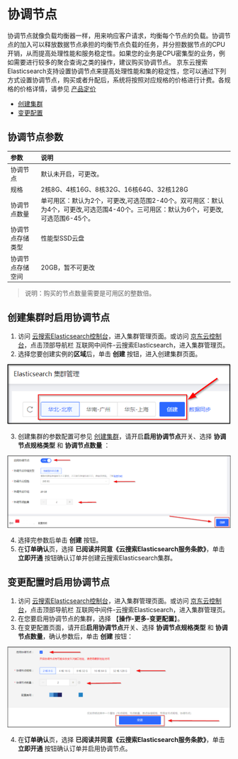 # 协调节点

协调节点就像负载均衡器一样，用来响应客户请求，均衡每个节点的负载。协调节点的加入可以释放数据节点承担的均衡节点负载的任务，并分担数据节点的CPU开销，从而提高处理性能和服务稳定性。如果您的业务是CPU密集型的业务，例如需要进行较多的聚合查询之类的操作，建议购买协调节点。
京东云搜索Elasticsearch支持设置协调节点来提高处理性能和集的稳定性，您可以通过下列方式设置协调节点，购买或者升配后，系统将按照对应规格的价格进行计费。各规格的价格详情，请参见 [产品定价](../../../Pricing/Price-Overview.md)
- [创建集群](#创建集群时启用协调节点)
- [变更配置](#变更配置时启用协调节点)

## 协调节点参数
| 参数 | 说明 |
| :-- | :-- |
| 协调节点 | 默认未开启，可更改。 |
| 规格 | 2核8G、4核16G、8核32G、16核64G、32核128G |
| 协调节点数量 | 单可用区：默认为2个，可更改,可选范围2-40个。双可用区：默认为4个，可更改,可选范围4-40个。三可用区：默认为6个，可更改,可选范围6-45个。|
| 协调节点存储类型 | 性能型SSD云盘 |
| 协调节点存储空间 | 20GB，暂不可更改 |

> 说明：购买的节点数量需要是可用区的整数倍。

## 创建集群时启用协调节点

1. 访问 [云搜索Elasticsearch控制台](https://es-console.jdcloud.com/clusters)，进入集群管理页面。或访问 [京东云控制台](https://console.jdcloud.com/)，点击顶部导航栏 互联网中间件-云搜索Elasticsearch，进入集群管理页。
2. 选择您要创建实例的**区域**后，单击 **创建** 按钮，进入创建集群页面。

![](../../../../../../image/Elasticsearch/Nodes/Master_node_create.png)

3. 创建集群的参数配置可参见 [创建集群](../../../Getting-Started/Create-ES.md)，请开启**启用协调节点**开关、选择 **协调节点规格类型** 和 **协调节点数量** ：

![](../../../../../../image/Elasticsearch/Nodes/Coordinating_node_create.png)

4. 选择完参数后单击 **创建** 按钮。
5. 在**订单确认**页，选择 **已阅读并同意《云搜索Elasticsearch服务条款》**，单击 **立即开通** 按钮确认订单并创建云搜索Elasticsearch集群。

## 变更配置时启用协调节点

1. 访问 [云搜索Elasticsearch控制台](https://es-console.jdcloud.com/clusters)，进入集群管理页面。或访问 [京东云控制台](https://console.jdcloud.com/)，点击顶部导航栏 互联网中间件-云搜索Elasticsearch，进入集群管理页。
3. 在您要启用协调节点的集群，选择 【**操作-更多-变更配置**】。
4. 在变更配置页面，请开启**启用协调节点**开关、选择 **协调节点规格类型** 和 **协调节点数量**，确认参数后，单击 **创建** 按钮：

![](../../../../../../image/Elasticsearch/Nodes/Coordinating_node_create_1.png)

4. 在**订单确认**页，选择 **已阅读并同意《云搜索Elasticsearch服务条款》**，单击 **立即开通** 按钮确认订单并启用协调节点。

